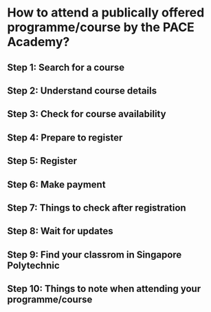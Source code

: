 # How to attend a publically offered programme/course by the PACE Academy? 
 
## Step 1: Search for a course

## Step 2: Understand course details

## Step 3: Check for course availability

## Step 4: Prepare to register

## Step 5: Register

## Step 6: Make payment 

## Step 7: Things to check after registration

## Step 8: Wait for updates

## Step 9: Find your classrom in Singapore Polytechnic

## Step 10: Things to note when attending your programme/course

